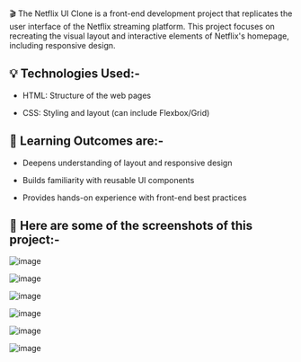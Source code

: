 🎬 The Netflix UI Clone is a front-end development project that replicates the user interface of the Netflix streaming platform. This project focuses on recreating the visual layout and interactive elements of Netflix's homepage, including responsive design.

💡 Technologies Used:-
-----------------------
* HTML: Structure of the web pages

* CSS: Styling and layout (can include Flexbox/Grid)

🎯 Learning Outcomes are:-
---------------------------
* Deepens understanding of layout and responsive design

* Builds familiarity with reusable UI components

* Provides hands-on experience with front-end best practices

📌 Here are some of the screenshots of this project:-
-------------------------------------------------------
![image](https://github.com/user-attachments/assets/1dff1520-3400-4c9f-90f0-5c0ec163efc3)

![image](https://github.com/user-attachments/assets/eb258749-6a1d-4d6c-9c90-c12e78550f23)

![image](https://github.com/user-attachments/assets/1a7af70d-f2b7-4595-b354-33cf7c31cfe9)

![image](https://github.com/user-attachments/assets/8e8af0c7-2151-4649-8b36-41a49221b5cd)

![image](https://github.com/user-attachments/assets/2e90bf17-df7a-4ace-93de-94c16f42c0bd)

![image](https://github.com/user-attachments/assets/67e1c592-7d8b-438f-869b-248f0840908c)








